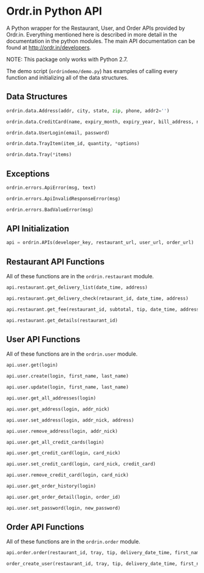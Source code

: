 Ordr.in Python API
==================

A Python wrapper for the Restaurant, User, and Order APIs provided by Ordr.in. Everything mentioned here is described in more detail in the documentation in the python modules. The main API documentation can be found at http://ordr.in/developers.

NOTE: This package only works with Python 2.7.

The demo script (`ordrindemo/demo.py`) has examples of calling every function and initializing all of the data structures.

Data Structures
---------------

```python
ordrin.data.Address(addr, city, state, zip, phone, addr2='')

ordrin.data.CreditCard(name, expiry_month, expiry_year, bill_address, number, cvc)

ordrin.data.UserLogin(email, password)

ordrin.data.TrayItem(item_id, quantity, *options)

ordrin.data.Tray(*items)
```

Exceptions
----------

```python
ordrin.errors.ApiError(msg, text)

ordrin.errors.ApiInvalidResponseError(msg)

ordrin.errors.BadValueError(msg)
```

API Initialization
------------------

```python
api = ordrin.APIs(developer_key, restaurant_url, user_url, order_url)
```

Restaurant API Functions
------------------------
All of these functions are in the `ordrin.restaurant` module.

```python
api.restaurant.get_delivery_list(date_time, address)

api.restaurant.get_delivery_check(retaurant_id, date_time, address)

api.restaurant.get_fee(restaurant_id, subtotal, tip, date_time, address)

api.restaurant.get_details(restaurant_id)
```

User API Functions
------------------
All of these functions are in the `ordrin.user` module.

```python
api.user.get(login)

api.user.create(login, first_name, last_name)

api.user.update(login, first_name, last_name)

api.user.get_all_addresses(login)

api.user.get_address(login, addr_nick)

api.user.set_address(login, addr_nick, address)

api.user.remove_address(login, addr_nick)

api.user.get_all_credit_cards(login)

api.user.get_credit_card(login, card_nick)

api.user.set_credit_card(login, card_nick, credit_card)

api.user.remove_credit_card(login, card_nick)

api.user.get_order_history(login)

api.user.get_order_detail(login, order_id)

api.user.set_password(login, new_password)
```

Order API Functions
-------------------
All of these functions are in the `ordrin.order` module.

```python
api.order.order(restaurant_id, tray, tip, delivery_date_time, first_name, last_name, address, credit_card, email=None, login=None)

order_create_user(restaurant_id, tray, tip, delivery_date_time, first_name, last_name, address, credit_card, email, password)
```